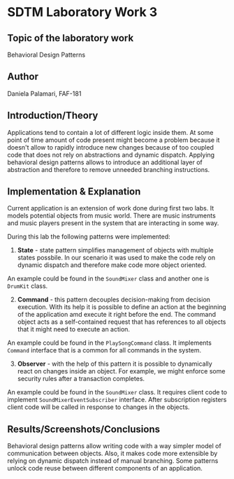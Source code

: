 # SDTM Laboratory Work 3

## Topic of the laboratory work

Behavioral Design Patterns


## Author

Daniela Palamari, FAF-181


## Introduction/Theory

Applications tend to contain a lot of different logic inside them. At some point of time amount of code present might
become a problem because it doesn't allow to rapidly introduce new changes because of too coupled code that does not
rely on abstractions and dynamic dispatch. Applying behavioral design patterns allows to introduce an additional layer
of abstraction and therefore to remove unneeded branching instructions.


## Implementation & Explanation

Current application is an extension of work done during first two labs. It models potential objects from music world.
There are music instruments and music players present in the system that are interacting in some way.

During this lab the following patterns were implemented:

1. **State** - state pattern simplifies management of objects with multiple states possbile. In our scenario it was used
to make the code rely on dynamic dispatch and therefore make code more object oriented.

An example could be found in the `SoundMixer` class and another one is `DrumKit` class.

2. **Command** - this pattern decouples decision-making from decision execution. With its help it is possible to define
an action at the beginning of the application amd execute it right before the end. The command object acts as a
self-contained request that has references to all objects that it might need to execute an action.

An example could be found in the `PlaySongCommand` class. It implements `Command` interface that is a common for all
commands in the system.

3. **Observer** - with the help of this pattern it is possible to dynamically react on changes inside an object. For
example, we might enforce some security rules after a transaction completes.

An example could be found in the `SoundMixer` class. It requires client code to implement `SoundMixerEventSubscriber`
interface. After subscription registers client code will be called in response to changes in the objects.

## Results/Screenshots/Conclusions

Behavioral design patterns allow writing code with a way simpler model of communication between objects. Also, it makes
code more extensible by relying on dynamic dispatch instead of manual branching. Some patterns unlock code reuse between
different components of an application.
